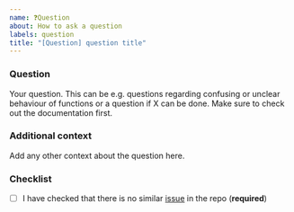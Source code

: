 ```yaml
---
name: ❓Question
about: How to ask a question
labels: question
title: "[Question] question title"
---
```


### Question

Your question.
This can be e.g. questions regarding confusing or unclear behaviour of functions or a question if X can be done.
Make sure to check out the documentation first.

### Additional context

Add any other context about the question here.

### Checklist

[//]: # (- [ ] I have read the [documentation]&#40;https://eagerx.readthedocs.io&#41; &#40;**required**&#41;)
- [ ] I have checked that there is no similar [issue](https://github.com/bheijden/rex/issues) in the repo (**required**)

<!--- This Template is an edited version of the one from https://github.com/DLR-RM/stable-baselines3 which is an edited version of the one from https://github.com/pytorch/pytorch -->
